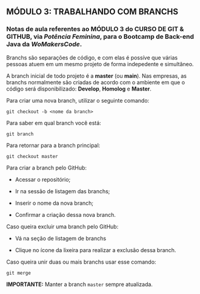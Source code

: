 ## **MÓDULO 3: TRABALHANDO COM BRANCHS**

### Notas de aula referentes ao **MÓDULO 3** do **CURSO DE GIT & GITHUB**, via *Potência Feminina*, para o Bootcamp de Back-end Java da *WoMakersCode*.

Branchs são separações de código, e com elas é possíve que várias pessoas atuem em um mesmo projeto de forma indepedente e simultâneo.

A branch inicial de todo projeto é a **master** (ou **main**). Nas empresas, as branchs normalmente são criadas de acordo com o ambiente em que o código será disponibilizado: **Develop**, **Homolog** e **Master**.

Para criar uma nova branch, utilizar o seguinte comando:

`git checkout -b <nome da branch>`

Para saber em qual branch você está:

`git branch`

Para retornar para a branch principal:

`git checkout master`

Para criar a branch pelo GitHub:

- Acessar o repositório;

- Ir na sessão de listagem das branchs;

- Inserir o nome da nova branch;

- Confirmar a criação dessa nova branch.

Caso queira excluir uma branch pelo GitHub:

- Vá na seção de listagem de branchs

- Clique no ícone da lixeira para realizar a exclusão dessa branch.

Caso queira unir duas ou mais branchs usar esse comando:

`git merge`


**IMPORTANTE:** Manter a branch `master` sempre atualizada.
